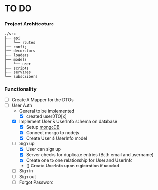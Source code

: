 # TO DO

### Project Architecture

```
./src
├── api
│   └── routes
├── config
├── decorators
├── loaders
├── models
│   └── user
├── scripts
├── services
└── subscribers
```

### Functionality
- [ ] Create A Mapper for the DTOs
- [ ] User Auth
  - General to be implemented
    -[x] created userDTO[x]
  - [x] Implement User & UserInfo schema on database
    - [x] Setup [mongoDB](https://www.mongodb.com/)
    - [x] Connect mongo to nodejs
    - [x] Create User & UserInfo model
  - [ ] Sign up
      - [x] User can sign up
      - [x] Server checks for duplicate entries (Both email and username)
      - [x] Create one to one relationship for User and UserInfo
      - [] Create UserInfo upon registration if needed
  - [ ] Sign in
  - [ ] Sign out
  - [ ] Forgot Password
